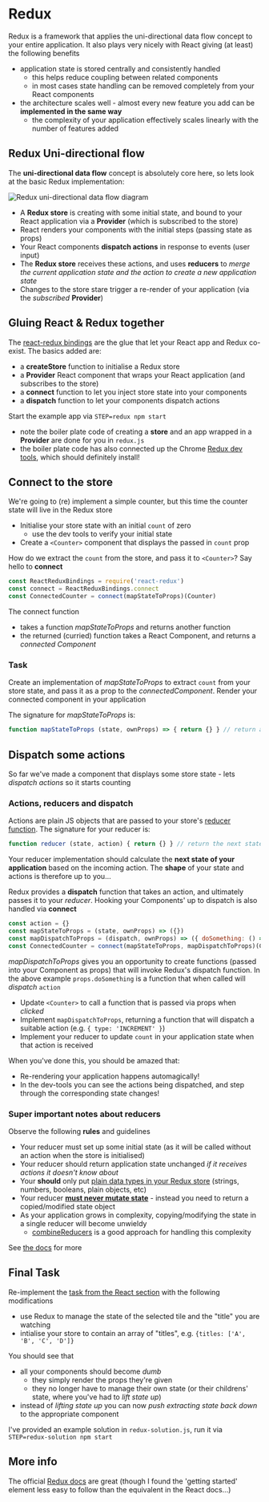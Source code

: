 # Redux

Redux is a framework that applies the uni-directional data flow concept to your entire application. It also plays very nicely with React giving (at least) the following benefits
- application state is stored centrally and consistently handled
  - this helps reduce coupling between related components
  - in most cases state handling can be removed completely from your React components
- the architecture scales well - almost every new feature you add can be **implemented in the same way**
  - the complexity of your application effectively scales linearly with the number of features added

## Redux Uni-directional flow

The **uni-directional data flow** concept is absolutely core here, so lets look at the basic Redux implementation:

![Redux uni-directional data flow diagram](https://rawgit.com/crosslandwa/react-redux-primer/master/redux/ReduxUnidirectional.svg)

- A **Redux store** is creating with some initial state, and bound to your React application via a **Provider** (which is subscribed to the store)
- React renders your components with the initial steps (passing state as props)
- Your React components **dispatch actions** in response to events (user input)
- The **Redux store** receives these actions, and uses **reducers** to *merge the current application state and the action to create a new application state*
- Changes to the store stare trigger a re-render of your application (via the *subscribed* **Provider**)

## Gluing React & Redux together

The [react-redux bindings](http://redux.js.org/docs/basics/UsageWithReact.html) are the glue that let your React app and Redux co-exist. The basics added are:
- a **createStore** function to initialise a Redux store
- a **Provider** React component that wraps your React application (and subscribes to the store)
- a **connect** function to let you inject store state into your components
- a **dispatch** function to let your components dispatch actions

Start the example app via `STEP=redux npm start`
- note the boiler plate code of creating a **store** and an app wrapped in a **Provider** are done for you in `redux.js`
- the boiler plate code has also connected up the Chrome [Redux dev tools](https://github.com/gaearon/redux-devtools), which should definitely install!

## Connect to the store

We're going to (re) implement a simple counter, but this time the counter state will live in the Redux store

- Initialise your store state with an initial `count` of zero
  - use the dev tools to verify your initial state
- Create a `<Counter>` component that displays the passed in `count` prop

How do we extract the `count` from the store, and pass it to `<Counter>`? Say hello to **connect**
```javascript
const ReactReduxBindings = require('react-redux')
const connect = ReactReduxBindings.connect
const ConnectedCounter = connect(mapStateToProps)(Counter)
```
The connect function
- takes a function *mapStateToProps* and returns another function
- the returned (curried) function takes a React Component, and returns a *connected Component*

### Task
Create an implementation of *mapStateToProps* to extract `count` from your store state, and pass it as a prop to the *connectedComponent*. Render your connected component in your application

The signature for *mapStateToProps* is:
```javascript
function mapStateToProps (state, ownProps) => { return {} } // return a plain object that redux will pass as (merged) props to the Component
```

## Dispatch some actions

So far we've made a component that displays some store state - lets *dispatch actions* so it starts counting

### Actions, reducers and dispatch

Actions are plain JS objects that are passed to your store's [reducer function](redux.js#L14). The signature for your reducer is:
```javascript
function reducer (state, action) { return {} } // return the next state, also a plain object
```

Your reducer implementation should calculate the **next state of your application** based on the incoming action. The **shape** of your state and actions is therefore up to you...

Redux provides a **dispatch** function that takes an action, and ultimately passes it to your *reducer*. Hooking your Components' up to dispatch is also handled via **connect**
```javascript
const action = {}
const mapStateToProps = (state, ownProps) => ({})
const mapDispatchToProps = (dispatch, ownProps) => ({ doSomething: () => dispatch(action)})
const ConnectedCounter = connect(mapStateToProps, mapDispatchToProps)(Counter)
```

*mapDispatchToProps* gives you an opportunity to create functions (passed into your Component as props) that will invoke Redux's dispatch function. In the above example `props.doSomething` is a function that when called will *dispatch* `action`

- Update `<Counter>` to call a function that is passed via props when *clicked*
- Implement `mapDispatchToProps`, returning a function that will dispatch a suitable action (e.g. `{ type: 'INCREMENT' }`)
- Implement your reducer to update `count` in your application state when that action is received

When you've done this, you should be amazed that:
- Re-rendering your application happens automagically!
- In the dev-tools you can see the actions being dispatched, and step through the corresponding state changes!

### Super important notes about reducers

Observe the following **rules** and guidelines
- Your reducer must set up some initial state (as it will be called without an action when the store is initialised)
- Your reducer should return application state unchanged *if it receives actions it doesn't know about*
- Your **should** only put [plain data types in your Redux store](https://github.com/markerikson/redux/blob/create-faq-page/docs/FAQ.md#can-i-put-functions-promises-or-other-non-serializable-items-in-my-store-state) (strings, numbers, booleans, plain objects, etc)
- Your reducer [**must never mutate state**](http://redux.js.org/docs/Troubleshooting.html#never-mutate-reducer-arguments) - instead you need to return a copied/modified state object
- As your application grows in complexity, copying/modifying the state in a single reducer will become unwieldy
  - [combineReducers](http://redux.js.org/docs/recipes/reducers/UsingCombineReducers.html) is a good approach for handling this complexity

See [the docs](http://redux.js.org/docs/basics/Reducers.html) for more

## Final Task

Re-implement the [task from the React section](../react#task) with the following modifications
- use Redux to manage the state of the selected tile and the "title" you are watching
- intialise your store to contain an array of "titles", e.g. `{titles: ['A', 'B', 'C', 'D']}`

You should see that
- all your components should become *dumb*
  - they simply render the props they're given
  - they no longer have to manage their own state (or their childrens' state, where you've had to *lift state up*)
- instead of *lifting state up* you can now *push extracting state back down* to the appropriate component

I've provided an example solution in `redux-solution.js`, run it via `STEP=redux-solution npm start`

## More info

The official [Redux docs](http://redux.js.org/) are great (though I found the 'getting started' element less easy to follow than the equivalent in the React docs...)

